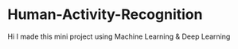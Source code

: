 # Human-Activity-Recognition

Hi I made this mini project using Machine Learning &amp; Deep Learning
